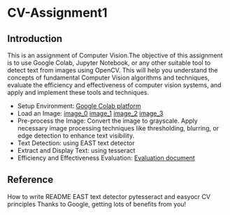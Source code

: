 # CV-Assignment1

## Introduction
  This is an assignment of Computer Vision.The objective of this assignment is to use Google Colab, Jupyter Notebook, or any other suitable tool to detect text from images using OpenCV. This will help you understand the concepts of fundamental Computer Vision algorithms and techniques, evaluate the efficiency and effectiveness of computer vision systems, and apply and implement these tools and techniques. 

* Setup Environment: <a href = "https://colab.research.google.com/">Google Colab platform</a>
* Load an Image:
  <a href = "https://github.com/Hanzo-neverdie/CV-Assignment1/blob/main/image_0.jpg">image_0</a>
  <a href = "https://github.com/Hanzo-neverdie/CV-Assignment1/blob/main/image_1.jpg">image_1</a>
  <a href = "https://github.com/Hanzo-neverdie/CV-Assignment1/blob/main/image_2.jpg">image_2</a>
  <a href = "https://github.com/Hanzo-neverdie/CV-Assignment1/blob/main/image_3.jpg">image_3</a>
* Pre-process the Image:
  Convert the image to grayscale.
  Apply necessary image processing techniques like thresholding, blurring, or edge detection to enhance text visibility.
* Text Detection: using EAST text detector
* Extract and Display Text: using tesseract
* Efficiency and  Effectiveness Evaluation:
  <a href = "https://github.com/Hanzo-neverdie/CV-Assignment1/blob/main/evaluation%20of%20my%20text%20detection%20system.docx">Evaluation document</a>

## Reference
  How to write README <a href = "https://www.youtube.com/watch?v=E6NO0rgFub4"></a>
  EAST text detector <a href = "https://pyimagesearch.com/2018/08/20/opencv-text-detection-east-text-detector/"></a>
  pytesseract and easyocr <a href = "https://www.youtube.com/watch?v=oyqNdcbKhew&t=554s"></a>
  CV principles <a href = "https://docs.opencv.org/4.x/df/d54/tutorial_py_features_meaning.html"></a>
  Thanks to Google, getting lots of benefits from you!
